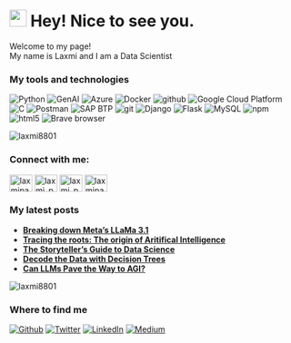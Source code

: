 <h1><img src="https://emojis.slackmojis.com/emojis/images/1531849430/4246/blob-sunglasses.gif?1531849430" width="30"/> Hey! Nice to see you.</h1>

<p>Welcome to my page! </br> My name is Laxmi and I am a Data Scientist</p>
<h3>My tools and technologies</h3>
<p>
  <img alt="Python" src="https://img.shields.io/badge/-Python-45b8d8?style=flat-square&logo=python&logoColor=white" />
  <img alt="GenAI" src="https://img.shields.io/badge/-Generative AI-CC6699?style=flat-square&logo=generativeai&logoColor=white" />
  <img alt="Azure" src="https://img.shields.io/badge/-Azure-8DD6F9?style=flat-square&logo=azure&logoColor=white" /> 
  <img alt="Docker" src="https://img.shields.io/badge/-Docker-46a2f1?style=flat-square&logo=docker&logoColor=white" />
  <img alt="github" src="https://img.shields.io/badge/-Github-2088FF?style=flat-square&logo=github&logoColor=white" />
  <img alt="Google Cloud Platform" src="https://img.shields.io/badge/-Google_Cloud_Platform-1a73e8?style=flat-square&logo=google-cloud&logoColor=white" />
  <img alt="C" src="https://img.shields.io/badge/-C-007ACC?style=flat-square&logo=C&logoColor=white" />
  <img alt="Postman" src="https://img.shields.io/badge/-Postman-FB542B?style=flat-square&logo=Postman&logoColor=white" />
  <img alt="SAP BTP" src="https://img.shields.io/badge/-SAP%20BTP-45b8d8?style=flat-square&logo=sap&logoColor=blue" />
  <img alt="git" src="https://img.shields.io/badge/-Git-F05032?style=flat-square&logo=git&logoColor=white" />
  <img alt="Django" src="https://img.shields.io/badge/-Django-430098??style=flat-square&logo=django.js&logoColor=white" />
  <img alt="Flask" src="https://img.shields.io/badge/-Flask.js-F9A03C?style=flat-square&logo=FLask.js&logoColor=white" />
  <img alt="MySQL" src="https://img.shields.io/badge/-MySQL-13aa52?style=flat-square&logo=mysql&logoColor=white" />
  <img alt="npm" src="https://img.shields.io/badge/-NPM-CB3837?style=flat-square&logo=npm&logoColor=white" />
  <img alt="html5" src="https://img.shields.io/badge/-HTML5-E34F26?style=flat-square&logo=html5&logoColor=white" />
  <img alt="Brave browser" src="https://img.shields.io/badge/-Brave_Browser-FB542B?style=flat-square&logo=brave&logoColor=white" />

</p>

<p align="left"> <img src="https://komarev.com/ghpvc/?username=laxmi8801&label=Profile%20views&color=0e75b6&style=flat" alt="laxmi8801" /> </p>



<h3 align="left">Connect with me:</h3>
<p align="left">
<a href="https://linkedin.com/in/laxmipanch" target="blank"><img align="center" src="https://raw.githubusercontent.com/rahuldkjain/github-profile-readme-generator/master/src/images/icons/Social/linked-in-alt.svg" alt="laxmipanch" height="30" width="40" /></a>
<a href="https://www.codechef.com/users/laxmi_panch" target="blank"><img align="center" src="https://cdn.jsdelivr.net/npm/simple-icons@3.1.0/icons/codechef.svg" alt="laxmi_panch" height="30" width="40" /></a>
<a href="https://www.leetcode.com/laxmi_panch" target="blank"><img align="center" src="https://raw.githubusercontent.com/rahuldkjain/github-profile-readme-generator/master/src/images/icons/Social/leet-code.svg" alt="laxmi_panch" height="30" width="40" /></a>
<a href="https://auth.geeksforgeeks.org/user/laxmipanch88" target="blank"><img align="center" src="https://raw.githubusercontent.com/rahuldkjain/github-profile-readme-generator/master/src/images/icons/Social/geeks-for-geeks.svg" alt="laxmipanch88" height="30" width="40" /></a>
</p>


<h3>My latest posts</h3>
<ul>
  <li><a href="https://medium.com/@laxmipanch/breaking-down-metas-llama-3-1-4eca6c1a05e2"><b>Breaking down Meta’s LLaMa 3.1</b></a>
  <li><a href="https://medium.com/@laxmipanch/tracing-the-roots-the-origin-of-aritifical-intelligence-66e8312eaf51"><b>Tracing the roots: The origin of Aritifical Intelligence</b></a>
  <li><a href="https://medium.com/@laxmipanch/the-storytellers-guide-to-data-science-29753c0b5f5b"><b>The Storyteller’s Guide to Data Science</b></a>
  <li><a href="https://medium.com/@laxmipanch/decode-the-data-with-decision-trees-b8d7fc8f07b1"><b>Decode the Data with Decision Trees</b></a>
  <li><a href="https://medium.com/@laxmipanch/can-llms-pave-the-way-to-agi-c7e3ec8d850d"><b>Can LLMs Pave the Way to AGI?</b></a>
   
</ul>


<p><img align="left" src="https://github-readme-stats.vercel.app/api/top-langs?username=laxmi8801&show_icons=true&locale=en&layout=compact" alt="laxmi8801" /></p>

<br>

<h3>Where to find me</h3>
<p><a href=https://github.com/laxmi8801" target="_blank"><img alt="Github" src="https://img.shields.io/badge/GitHub-%2312100E.svg?&style=for-the-badge&logo=Github&logoColor=white" /></a> <a href="https://twitter.com/LaxmiPanch" target="_blank"><img alt="Twitter" src="https://img.shields.io/badge/twitter-%231DA1F2.svg?&style=for-the-badge&logo=twitter&logoColor=white" /></a> <a href="https://www.linkedin.com/in/laxmipanch/" target="_blank"><img alt="LinkedIn" src="https://img.shields.io/badge/linkedin-%230077B5.svg?&style=for-the-badge&logo=linkedin&logoColor=white" /></a> <a href="https://medium.com/@laxmipanch" target="_blank"><img alt="Medium" src="https://img.shields.io/badge/medium-%2312100E.svg?&style=for-the-badge&logo=medium&logoColor=white" /></a>
</p>

